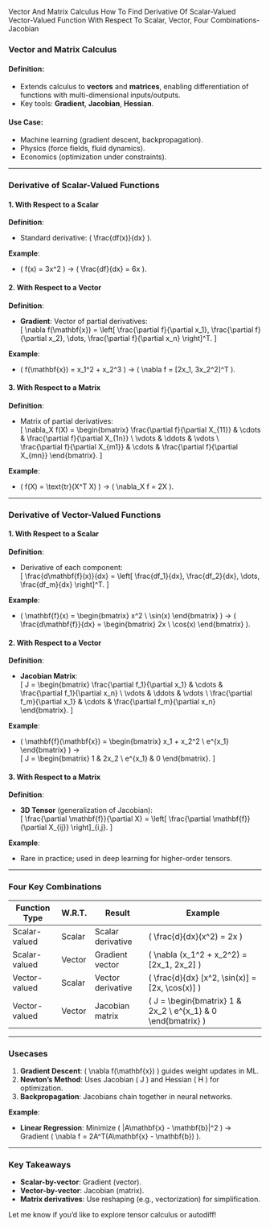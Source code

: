 Vector And Matrix Calculus
How To Find Derivative Of Scalar-Valued
Vector-Valued Function With Respect To Scalar, Vector, Four Combinations- Jacobian

### **Vector and Matrix Calculus**  

#### **Definition**:  
- Extends calculus to **vectors** and **matrices**, enabling differentiation of functions with multi-dimensional inputs/outputs.  
- Key tools: **Gradient**, **Jacobian**, **Hessian**.  

#### **Use Case**:  
- Machine learning (gradient descent, backpropagation).  
- Physics (force fields, fluid dynamics).  
- Economics (optimization under constraints).  

---

### **Derivative of Scalar-Valued Functions**  

#### **1. With Respect to a Scalar**  
**Definition**:  
- Standard derivative: \( \frac{df(x)}{dx} \).  

**Example**:  
- \( f(x) = 3x^2 \) → \( \frac{df}{dx} = 6x \).  

#### **2. With Respect to a Vector**  
**Definition**:  
- **Gradient**: Vector of partial derivatives:  
  \[
  \nabla f(\mathbf{x}) = \left[ \frac{\partial f}{\partial x_1}, \frac{\partial f}{\partial x_2}, \dots, \frac{\partial f}{\partial x_n} \right]^T.
  \]  

**Example**:  
- \( f(\mathbf{x}) = x_1^2 + x_2^3 \) → \( \nabla f = [2x_1, 3x_2^2]^T \).  

#### **3. With Respect to a Matrix**  
**Definition**:  
- Matrix of partial derivatives:  
  \[
  \nabla_X f(X) = \begin{bmatrix}
  \frac{\partial f}{\partial X_{11}} & \cdots & \frac{\partial f}{\partial X_{1n}} \\
  \vdots & \ddots & \vdots \\
  \frac{\partial f}{\partial X_{m1}} & \cdots & \frac{\partial f}{\partial X_{mn}}
  \end{bmatrix}.
  \]  

**Example**:  
- \( f(X) = \text{tr}(X^T X) \) → \( \nabla_X f = 2X \).  

---

### **Derivative of Vector-Valued Functions**  

#### **1. With Respect to a Scalar**  
**Definition**:  
- Derivative of each component:  
  \[
  \frac{d\mathbf{f}(x)}{dx} = \left[ \frac{df_1}{dx}, \frac{df_2}{dx}, \dots, \frac{df_m}{dx} \right]^T.
  \]  

**Example**:  
- \( \mathbf{f}(x) = \begin{bmatrix} x^2 \\ \sin(x) \end{bmatrix} \) → \( \frac{d\mathbf{f}}{dx} = \begin{bmatrix} 2x \\ \cos(x) \end{bmatrix} \).  

#### **2. With Respect to a Vector**  
**Definition**:  
- **Jacobian Matrix**:  
  \[
  J = \begin{bmatrix}
  \frac{\partial f_1}{\partial x_1} & \cdots & \frac{\partial f_1}{\partial x_n} \\
  \vdots & \ddots & \vdots \\
  \frac{\partial f_m}{\partial x_1} & \cdots & \frac{\partial f_m}{\partial x_n}
  \end{bmatrix}.
  \]  

**Example**:  
- \( \mathbf{f}(\mathbf{x}) = \begin{bmatrix} x_1 + x_2^2 \\ e^{x_1} \end{bmatrix} \) →  
  \[
  J = \begin{bmatrix}
  1 & 2x_2 \\
  e^{x_1} & 0
  \end{bmatrix}.
  \]  

#### **3. With Respect to a Matrix**  
**Definition**:  
- **3D Tensor** (generalization of Jacobian):  
  \[
  \frac{\partial \mathbf{f}}{\partial X} = \left[ \frac{\partial \mathbf{f}}{\partial X_{ij}} \right]_{i,j}.
  \]  

**Example**:  
- Rare in practice; used in deep learning for higher-order tensors.  

---

### **Four Key Combinations**  

| **Function Type**       | **W.R.T.**  | **Result**          | **Example**                          |  
|--------------------------|-------------|---------------------|--------------------------------------|  
| Scalar-valued           | Scalar      | Scalar derivative   | \( \frac{d}{dx}(x^2) = 2x \)         |  
| Scalar-valued           | Vector      | Gradient vector     | \( \nabla (x_1^2 + x_2^2) = [2x_1, 2x_2] \) |  
| Vector-valued           | Scalar      | Vector derivative   | \( \frac{d}{dx} [x^2, \sin(x)] = [2x, \cos(x)] \) |  
| Vector-valued           | Vector      | Jacobian matrix     | \( J = \begin{bmatrix} 1 & 2x_2 \\ e^{x_1} & 0 \end{bmatrix} \) |  

---

### **Usecases**  
1. **Gradient Descent**: \( \nabla f(\mathbf{x}) \) guides weight updates in ML.  
2. **Newton’s Method**: Uses Jacobian \( J \) and Hessian \( H \) for optimization.  
3. **Backpropagation**: Jacobians chain together in neural networks.  

**Example**:  
- **Linear Regression**: Minimize \( \|A\mathbf{x} - \mathbf{b}\|^2 \) → Gradient \( \nabla f = 2A^T(A\mathbf{x} - \mathbf{b}) \).  

---

### **Key Takeaways**  
- **Scalar-by-vector**: Gradient (vector).  
- **Vector-by-vector**: Jacobian (matrix).  
- **Matrix derivatives**: Use reshaping (e.g., vectorization) for simplification.  

Let me know if you’d like to explore tensor calculus or autodiff!